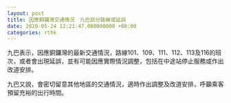 ```yaml
---
layout: post
title: 因應銅鑼灣交通情況　九巴部分路線或延誤
date: 2020-05-24 12:21:47.000000000 +08:00
categories: rthk
---
```


九巴表示，因應銅鑼灣的最新交通情況，路線101、109、111、112、113及116的班次，或者會出現延誤，並有可能因應實際情況調整，包括在中途站停止服務或作出改道安排。

九巴又說，會密切留意其他地區的交通情況，適時作出調整及改道安排，呼籲乘客預留充裕的出行時間。
